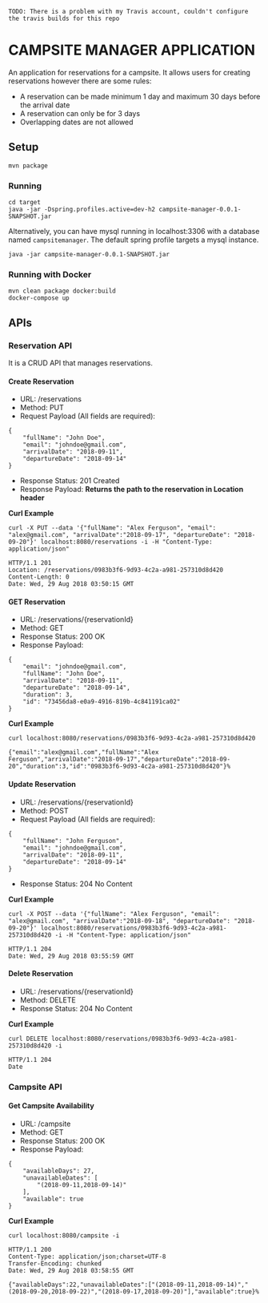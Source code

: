 ```
TODO: There is a problem with my Travis account, couldn't configure the travis builds for this repo
```

# CAMPSITE MANAGER APPLICATION
An application for reservations for a campsite. It allows users for creating reservations however there are some rules:
* A reservation can be made minimum 1 day and maximum 30 days before the arrival date
* A reservation can only be for 3 days
* Overlapping dates are not allowed

## Setup
```
mvn package
```

### Running
```
cd target
java -jar -Dspring.profiles.active=dev-h2 campsite-manager-0.0.1-SNAPSHOT.jar
```

Alternatively, you can have mysql running in localhost:3306 with a database named `campsitemanager`. The default spring profile targets a mysql instance.
```
java -jar campsite-manager-0.0.1-SNAPSHOT.jar
```

### Running with Docker

```
mvn clean package docker:build
docker-compose up

```

## APIs
### Reservation API
It is a CRUD API that manages reservations.

#### Create Reservation
* URL: /reservations
* Method: PUT
* Request Payload (All fields are required):
```
{
	"fullName": "John Doe",
	"email": "johndoe@gmail.com",
	"arrivalDate": "2018-09-11",
	"departureDate": "2018-09-14"
}
```
* Response Status: 201 Created
* Response Payload: **Returns the path to the reservation in Location header**

**Curl Example**
```
curl -X PUT --data '{"fullName": "Alex Ferguson", "email": "alex@gmail.com", "arrivalDate":"2018-09-17", "departureDate": "2018-09-20"}' localhost:8080/reservations -i -H "Content-Type: application/json"
```
```
HTTP/1.1 201
Location: /reservations/0983b3f6-9d93-4c2a-a981-257310d8d420
Content-Length: 0
Date: Wed, 29 Aug 2018 03:50:15 GMT
```

#### GET Reservation
* URL: /reservations/{reservationId}
* Method: GET
* Response Status: 200 OK
* Response Payload:
```
{
    "email": "johndoe@gmail.com",
    "fullName": "John Doe",
    "arrivalDate": "2018-09-11",
    "departureDate": "2018-09-14",
    "duration": 3,
    "id": "73456da8-e0a9-4916-819b-4c841191ca02"
}
```

**Curl Example**
```
curl localhost:8080/reservations/0983b3f6-9d93-4c2a-a981-257310d8d420
```
```
{"email":"alex@gmail.com","fullName":"Alex Ferguson","arrivalDate":"2018-09-17","departureDate":"2018-09-20","duration":3,"id":"0983b3f6-9d93-4c2a-a981-257310d8d420"}%
```

#### Update Reservation
* URL: /reservations/{reservationId}
* Method: POST
* Request Payload (All fields are required):
```
{
	"fullName": "John Ferguson",
	"email": "johndoe@gmail.com",
	"arrivalDate": "2018-09-11",
	"departureDate": "2018-09-14"
}
```
* Response Status: 204 No Content

**Curl Example**
```
curl -X POST --data '{"fullName": "Alex Ferguson", "email": "alex@gmail.com", "arrivalDate":"2018-09-18", "departureDate": "2018-09-20"}' localhost:8080/reservations/0983b3f6-9d93-4c2a-a981-257310d8d420 -i -H "Content-Type: application/json"

```
```
HTTP/1.1 204
Date: Wed, 29 Aug 2018 03:55:59 GMT
```

#### Delete Reservation
* URL: /reservations/{reservationId}
* Method: DELETE
* Response Status: 204 No Content

**Curl Example**
```
curl DELETE localhost:8080/reservations/0983b3f6-9d93-4c2a-a981-257310d8d420 -i

```
```
HTTP/1.1 204
Date
```

### Campsite API

#### Get Campsite Availability
* URL: /campsite
* Method: GET
* Response Status: 200 OK
* Response Payload:
```
{
    "availableDays": 27,
    "unavailableDates": [
        "(2018-09-11,2018-09-14)"
    ],
    "available": true
}
```

**Curl Example**
```
curl localhost:8080/campsite -i
```
```
HTTP/1.1 200
Content-Type: application/json;charset=UTF-8
Transfer-Encoding: chunked
Date: Wed, 29 Aug 2018 03:58:55 GMT

{"availableDays":22,"unavailableDates":["(2018-09-11,2018-09-14)","(2018-09-20,2018-09-22)","(2018-09-17,2018-09-20)"],"available":true}%
```